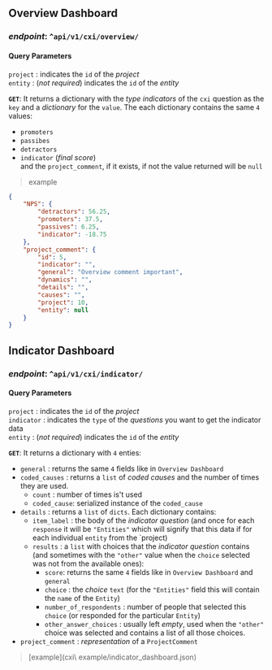 ## Overview Dashboard
### *endpoint*: `^api/v1/cxi/overview/`

#### Query Parameters
`project` : indicates the `id` of the *project* <br>
`entity` : (*not required*) indicates the `id` of the *entity*

**`GET`**:
It returns a dictionary with the *type indicators* of the `cxi` question as the `key` and a *dictionary* for the `value`.
The each dictionary contains the same `4` values:
- `promoters`
- `passibes`
- `detractors`
- `indicator` (*final score*) <br>
and the `project_comment`, if it exists, if not the value returned will be `null`

> example
```json
{
    "NPS": {
        "detractors": 56.25,
        "promoters": 37.5,
        "passives": 6.25,
        "indicator": -18.75
    },
    "project_comment": {
        "id": 5,
        "indicator": "",
        "general": "Overview comment important",
        "dynamics": "",
        "details": "",
        "causes": "",
        "project": 10,
        "entity": null
    }
}
```


## Indicator Dashboard
### *endpoint*: `^api/v1/cxi/indicator/`

#### Query Parameters
`project` : indicates the `id` of the *project* <br>
`indicator` : indicates the `type` of the *questions* you want to get the indicator data <br>
`entity` : (*not required*) indicates the `id` of the *entity*

**`GET`**:
It returns a dictionary with `4` enties:
- `general` : returns the same `4` fields like in `Overview Dashboard`
- `coded_causes` : returns a `list` of *coded causes* and the number of times they are used.
	- `count` : number of times is't used
	- `coded_cause`: serialized instance of the `coded_cause`
- `details` : returns a `list` of `dicts`. Each dictionary contains:
	- `item_label` : the body of the *indicator question* (and once for each `response` it will be `"Entities"` which will signify that this data if for each individual `entity` from the `project)
	- `results` : a `list` with choices that the *indicator question* contains (and sometimes with the `"other"` value when the `choice` selected was not from the available ones):
		- `score`: returns the same `4` fields like in `Overview Dashboard` and `general`
		- `choice` : the *choice* `text` (for the `"Entities"` field this will contain the `name` of the `Entity`)
		- `number_of_respondents` : number of people that selected this `choice` (or responded for the particular `Entity`)
		- `other_answer_choices` : usually left *empty*, used when the `"other"` choice was selected and contains a list of all those choices.
- `project_comment` : *representation* of a `ProjectComment`

> [example](cxi\ example/indicator_dashboard.json)
